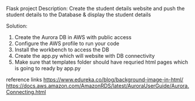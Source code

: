 Flask project
Description:  Create the   student details website  and push the student details to the Database & display the student details

Solution:
1. Create the Aurora DB in AWS with public access
2. Configure the AWS profile to run your code 
3. Install the workbench to access the DB
4. Create the app.py which will  website with DB connectivity
5. Make sure  that templates folder should have requried html pages which is going to ready by app.py


reference links
https://www.edureka.co/blog/background-image-in-html/
https://docs.aws.amazon.com/AmazonRDS/latest/AuroraUserGuide/Aurora.Connecting.html
